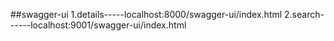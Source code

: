 ##swagger-ui
  1.details-----localhost:8000/swagger-ui/index.html
  2.search------localhost:9001/swagger-ui/index.html
